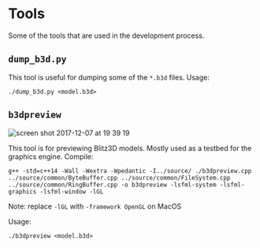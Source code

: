 # Tools

Some of the tools that are used in the development process.

## `dump_b3d.py`
This tool is useful for dumping some of the `*.b3d` files.
Usage:
```
./dump_b3d.py <model.b3d>
```

## `b3dpreview`
![screen shot 2017-12-07 at 19 39 19](https://user-images.githubusercontent.com/7492740/33729473-73062fca-db86-11e7-8358-1f8f8c7b6825.png)

This tool is for previewing Blitz3D models. Mostly used as a testbed for the graphics engine.
Compile:
```
g++ -std=c++14 -Wall -Wextra -Wpedantic -I../source/ ./b3dpreview.cpp ../source/common/ByteBuffer.cpp ../source/common/FileSystem.cpp ../source/common/RingBuffer.cpp -o b3dpreview -lsfml-system -lsfml-graphics -lsfml-window -lGL
```
Note: replace `-lGL` with `-framework OpenGL` on MacOS

Usage:
```
./b3dpreview <model.b3d>
```
